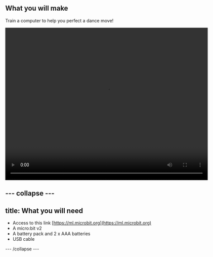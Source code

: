 ## What you will make

Train a computer to help you perfect a dance move!

<video width="640" height="480" controls>
  <source src="images/step1.mp4" type="video/mp4" alt="A machine learning model estimates which dance move is being performed by a young person">
Your browser does not support the video tag.
</video>

--- collapse ---
---
title: What you will need
---

- Access to this link
[https://ml.microbit.org](https://ml.microbit.org)
- A micro:bit v2
- A battery pack and 2 x AAA batteries 
- USB cable

--- /collapse ---

